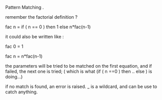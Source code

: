 Pattern Matching .

remember the factorial definition ?

fac n = if ( n == 0 ) then 1 else n*fac(n-1)

it could also be written like :

fac 0 =  1 

fac n =  n*fac(n-1)

the parameters will be tried to be matched on the first equation, and if failed, the next one is tried; ( which is what (if ( n ==0 ) then .. else ) is doing…)

if no match is found, an error is raised. _ is a wildcard, and can be use to catch anything.